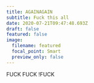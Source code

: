 ```yaml
---
title: AGAINAGAIN
subtitle: Fuck this all
date: 2020-07-21T09:47:48.693Z
draft: false
featured: false
image:
  filename: featured
  focal_point: Smart
  preview_only: false
---
```

FUCK FUCK !FUCK
